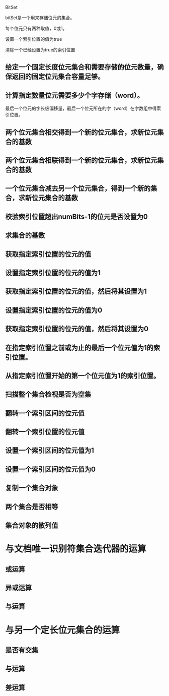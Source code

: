 BitSet

bitSet是一个用来存储位元的集合。

每个位元只有两种取值，0或1。

设置一个索引位置的值为true

清除一个已经设置为true的索引位置







## 给定一个固定长度位元集合和需要存储的位元数量，确保返回的固定位元集合容量足够。

## 计算指定数量位元需要多少个字存储（word）。

最后一个位元的字长级偏移量，最后一个位元所在的字（word）在字数组中得索引位置。

## 两个位元集合相交得到一个新的位元集合，求新位元集合的基数

## 两个位元集合相联得到一个新的位元集合，求新位元集合的基数

## 一个位元集合减去另一个位元集合，得到一个新的集合，求新位元集合的基数

## 校验索引位置超出numBits-1的位元是否设置为0

## 求集合的基数

## 获取指定索引位置的位元的值

## 设置指定索引位置的位元的值为1

## 获取指定索引位置的位元的值，然后将其设置为1

## 设置指定索引位置的位元的值为0

## 获取指定索引位置的位元的值，然后将其设置为0

## 在指定索引位置之前或为止的最后一个位元值为1的索引位置。

## 从指定索引位置开始的第一个位元值为1的索引位置。

## 扫描整个集合检视是否为空集

## 翻转一个索引区间的位元值

## 翻转一个索引位置的位元值

## 设置一个索引区间的位元值为1

## 设置一个索引区间的位元值为0

## 复制一个集合对象

## 两个集合是否相等

## 集合对象的散列值


# 与文档唯一识别符集合迭代器的运算

## 或运算

## 异或运算

## 与运算

# 与另一个定长位元集合的运算

## 是否有交集

## 与运算

## 差运算


